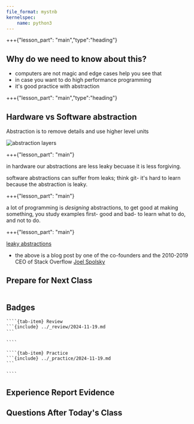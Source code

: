 ```yaml
---
file_format: mystnb
kernelspec:
    name: python3
---
```





+++{"lesson_part": "main","type":"heading"}

## Why do we need to know about this? 


- computers are not magic and edge cases help you see that
- in case you want to do high performance programming
- it's good practice with abstraction 




+++{"lesson_part": "main","type":"heading"}

## Hardware vs Software abstraction


Abstraction is to remove details and use higher level units 



![abstraction layers](../img/)


+++{"lesson_part": "main"}


in hardware our abstractions are less leaky becuase it is less forgiving.  

software abstractions can suffer from leaks; think git- it's hard to learn because the abstraction is leaky. 



+++{"lesson_part": "main"}


a lot of programming is *designing* abstractions, to get good at making something, you study examples first- good and bad- to learn what to do, and not to do. 


+++{"lesson_part": "main"}

[leaky abstractions](https://www.joelonsoftware.com/2002/11/11/the-law-of-leaky-abstractions/)


- the above is a blog post by one of the co-founders and the 2010-2019 CEO of Stack Overflow [Joel Spolsky](https://www.joelonsoftware.com/about-me/)



## Prepare for Next Class 

```{include} ../_prepare/2024-11-21.md
```

## Badges

`````{tab-set}
````{tab-item} Review
```{include} ../_review/2024-11-19.md
```

````

````{tab-item} Practice
```{include} ../_practice/2024-11-19.md
```

````
`````



## Experience Report Evidence

## Questions After Today's Class 